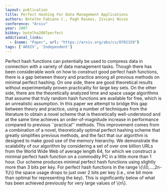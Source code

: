 ```yaml
---
layout: publication
title: Perfect Hashing For Data Management Applications
authors: Botelho Fabiano C., Pagh Rasmus, Ziviani Nivio
conference: "Arxiv"
year: 2007
bibkey: botelho2007perfect
additional_links:
  - {name: "Paper", url: "https://arxiv.org/abs/cs/0702159"}
tags: ['ARXIV', 'Independent']
---
```

Perfect hash functions can potentially be used to compress data in connection
with a variety of data management tasks. Though there has been considerable
work on how to construct good perfect hash functions, there is a gap between
theory and practice among all previous methods on minimal perfect hashing. On
one side, there are good theoretical results without experimentally proven
practicality for large key sets. On the other side, there are the theoretically
analyzed time and space usage algorithms that assume that truly random hash
functions are available for free, which is an unrealistic assumption. In this
paper we attempt to bridge this gap between theory and practice, using a number
of techniques from the literature to obtain a novel scheme that is
theoretically well-understood and at the same time achieves an
order-of-magnitude increase in performance compared to previous ``practical''
methods. This improvement comes from a combination of a novel, theoretically
optimal perfect hashing scheme that greatly simplifies previous methods, and
the fact that our algorithm is designed to make good use of the memory
hierarchy. We demonstrate the scalability of our algorithm by considering a set
of over one billion URLs from the World Wide Web of average length 64, for
which we construct a minimal perfect hash function on a commodity PC in a
little more than 1 hour. Our scheme produces minimal perfect hash functions
using slightly more than 3 bits per key. For perfect hash functions in the
range \\{\\{0,...,2n-1\\}\\} the space usage drops to just over 2 bits per key (i.e.,
one bit more than optimal for representing the key). This is significantly
below of what has been achieved previously for very large values of \\{n\\}.
